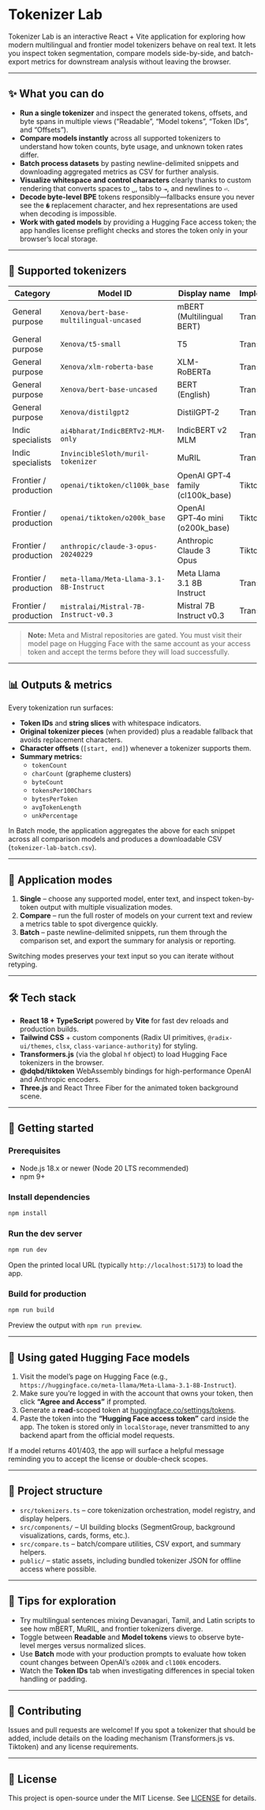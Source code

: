 # Tokenizer Lab

Tokenizer Lab is an interactive React + Vite application for exploring how modern multilingual and frontier model tokenizers behave on real text. It lets you inspect token segmentation, compare models side-by-side, and batch-export metrics for downstream analysis without leaving the browser.

---

## ✨ What you can do

- **Run a single tokenizer** and inspect the generated tokens, offsets, and byte spans in multiple views (“Readable”, “Model tokens”, “Token IDs”, and “Offsets”).
- **Compare models instantly** across all supported tokenizers to understand how token counts, byte usage, and unknown token rates differ.
- **Batch process datasets** by pasting newline-delimited snippets and downloading aggregated metrics as CSV for further analysis.
- **Visualize whitespace and control characters** clearly thanks to custom rendering that converts spaces to `␣`, tabs to `⇥`, and newlines to `⏎`.
- **Decode byte-level BPE** tokens responsibly—fallbacks ensure you never see the `�` replacement character, and hex representations are used when decoding is impossible.
- **Work with gated models** by providing a Hugging Face access token; the app handles license preflight checks and stores the token only in your browser’s local storage.

---

## 🧠 Supported tokenizers

| Category | Model ID | Display name | Implementation |
| --- | --- | --- | --- |
| General purpose | `Xenova/bert-base-multilingual-uncased` | mBERT (Multilingual BERT) | Transformers.js |
| General purpose | `Xenova/t5-small` | T5 | Transformers.js |
| General purpose | `Xenova/xlm-roberta-base` | XLM-RoBERTa | Transformers.js |
| General purpose | `Xenova/bert-base-uncased` | BERT (English) | Transformers.js |
| General purpose | `Xenova/distilgpt2` | DistilGPT‑2 | Transformers.js |
| Indic specialists | `ai4bharat/IndicBERTv2-MLM-only` | IndicBERT v2 MLM | Transformers.js |
| Indic specialists | `InvincibleSloth/muril-tokenizer` | MuRIL | Transformers.js |
| Frontier / production | `openai/tiktoken/cl100k_base` | OpenAI GPT‑4 family (cl100k_base) | Tiktoken WASM |
| Frontier / production | `openai/tiktoken/o200k_base` | OpenAI GPT‑4o mini (o200k_base) | Tiktoken WASM |
| Frontier / production | `anthropic/claude-3-opus-20240229` | Anthropic Claude 3 Opus | Tiktoken WASM |
| Frontier / production | `meta-llama/Meta-Llama-3.1-8B-Instruct` | Meta Llama 3.1 8B Instruct | Transformers.js |
| Frontier / production | `mistralai/Mistral-7B-Instruct-v0.3` | Mistral 7B Instruct v0.3 | Transformers.js |

> **Note:** Meta and Mistral repositories are gated. You must visit their model page on Hugging Face with the same account as your access token and accept the terms before they will load successfully.

---

## 📊 Outputs & metrics

Every tokenization run surfaces:

- **Token IDs** and **string slices** with whitespace indicators.
- **Original tokenizer pieces** (when provided) plus a readable fallback that avoids replacement characters.
- **Character offsets** (`[start, end]`) whenever a tokenizer supports them.
- **Summary metrics:**
	- `tokenCount`
	- `charCount` (grapheme clusters)
	- `byteCount`
	- `tokensPer100Chars`
	- `bytesPerToken`
	- `avgTokenLength`
	- `unkPercentage`

In Batch mode, the application aggregates the above for each snippet across all comparison models and produces a downloadable CSV (`tokenizer-lab-batch.csv`).

---

## 🧭 Application modes

1. **Single** – choose any supported model, enter text, and inspect token-by-token output with multiple visualization modes.
2. **Compare** – run the full roster of models on your current text and review a metrics table to spot divergence quickly.
3. **Batch** – paste newline-delimited snippets, run them through the comparison set, and export the summary for analysis or reporting.

Switching modes preserves your text input so you can iterate without retyping.

---

## 🛠️ Tech stack

- **React 18 + TypeScript** powered by **Vite** for fast dev reloads and production builds.
- **Tailwind CSS** + custom components (Radix UI primitives, `@radix-ui/themes`, `clsx`, `class-variance-authority`) for styling.
- **Transformers.js** (via the global `hf` object) to load Hugging Face tokenizers in the browser.
- **@dqbd/tiktoken** WebAssembly bindings for high-performance OpenAI and Anthropic encoders.
- **Three.js** and React Three Fiber for the animated token background scene.

---

## 🚀 Getting started

### Prerequisites
- Node.js 18.x or newer (Node 20 LTS recommended)
- npm 9+

### Install dependencies

```bash
npm install
```

### Run the dev server

```bash
npm run dev
```

Open the printed local URL (typically `http://localhost:5173`) to load the app.

### Build for production

```bash
npm run build
```

Preview the output with `npm run preview`.

---

## 🔐 Using gated Hugging Face models

1. Visit the model’s page on Hugging Face (e.g., `https://huggingface.co/meta-llama/Meta-Llama-3.1-8B-Instruct`).
2. Make sure you’re logged in with the account that owns your token, then click **“Agree and Access”** if prompted.
3. Generate a **read**-scoped token at [huggingface.co/settings/tokens](https://huggingface.co/settings/tokens).
4. Paste the token into the **“Hugging Face access token”** card inside the app. The token is stored only in `localStorage`, never transmitted to any backend apart from the official model requests.

If a model returns 401/403, the app will surface a helpful message reminding you to accept the license or double-check scopes.

---

## 🧩 Project structure

- `src/tokenizers.ts` – core tokenization orchestration, model registry, and display helpers.
- `src/components/` – UI building blocks (SegmentGroup, background visualizations, cards, forms, etc.).
- `src/compare.ts` – batch/compare utilities, CSV export, and summary helpers.
- `public/` – static assets, including bundled tokenizer JSON for offline access where possible.

---

## 🧪 Tips for exploration

- Try multilingual sentences mixing Devanagari, Tamil, and Latin scripts to see how mBERT, MuRIL, and frontier tokenizers diverge.
- Toggle between **Readable** and **Model tokens** views to observe byte-level merges versus normalized slices.
- Use **Batch** mode with your production prompts to evaluate how token count changes between OpenAI’s `o200k` and `cl100k` encoders.
- Watch the **Token IDs** tab when investigating differences in special token handling or padding.

---

## 🤝 Contributing

Issues and pull requests are welcome! If you spot a tokenizer that should be added, include details on the loading mechanism (Transformers.js vs. Tiktoken) and any license requirements.

---

## 📄 License

This project is open-source under the MIT License. See [LICENSE](LICENSE) for details.

